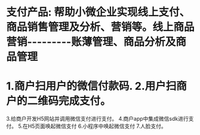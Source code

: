 # 支付产品: 帮助小微企业实现线上支付、商品销售管理及分析、营销等。线上商品营销---------账薄管理、商品分析及商品管理

1.商户扫用户的微信付款码.
2.用户扫商户的二维码完成支付。
=======================================
3.给商户开发H5网站并调用微信支付进行支付。
4.商户app中集成微信sdk进行支付。
5.在H5页面唤起微信支付
6.小程序中唤起微信支付
7.人脸支付。
